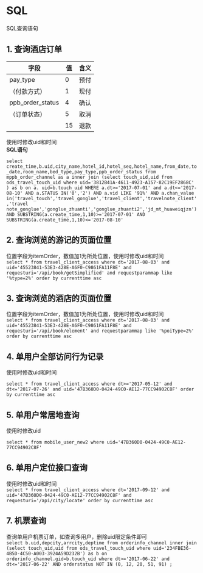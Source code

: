 # SQL
SQL查询语句
## 1. 查询酒店订单

| 字段             | 值 | 含义 |
|------------------|----|------|
| pay_type         | 0  | 预付 |
| （付款方式）     | 1  | 现付 |
| ppb_order_status | 4  | 确认 |
| （订单状态）     | 5  | 取消 |
|                  | 15 | 退款 |

使用时修改uid和时间  
**SQL语句**  

`
select create_time,b.uid,city_name,hotel_id,hotel_seq,hotel_name,from_date,to_date,room_name,bed_type,pay_type,ppb_order_status from mppb_order_channel as a inner join (select touch_uid,uid from ods_travel_touch_uid where uid='3812B41A-4611-4923-A157-82C19EF2868C' ) as b on a. uid=b.touch_uid WHERE a.dt>='2017-07-01' and a.dt<='2017-08-10' AND a.STATUS IN('0','2') AND a.vid LIKE '91%' AND a.chan_value in('travel_touch','travel_gonglue','travel_client','travelnote_client','travel note_gonglue','gonglue_zhuanti','gonglue_zhuanti2','jd_mt_huaweiqjzn') AND SUBSTRING(a.create_time,1,10)>='2017-07-01' AND SUBSTRING(a.create_time,1,10)<='2017-08-10'
`

## 2. 查询浏览的游记的页面位置
位置字段为itemOrder，数值加1为所处位置，使用时修改uid和时间  
`
select * from travel_client_access where dt='2017-08-03' and uid='45523841-53E3-428E-A6F0-C9861FA11F8E' and requesturi='/api/book/getSimplified' and requestparammap like '%type=2%' order by currenttime asc
`

## 3. 查询浏览的酒店的页面位置
位置字段为itemOrder，数值加1为所处位置，使用时修改uid和时间  
`
select * from travel_client_access where dt='2017-08-03' and uid='45523841-53E3-428E-A6F0-C9861FA11F8E' and requesturi='/api/book/element' and requestparammap like '%poiType=2%' order by currenttime asc
`
## 4. 单用户全部访问行为记录

使用时修改uid和时间  

`
select * from travel_client_access where dt>='2017-05-12' and dt<='2017-07-26' and uid='47B360D0-0424-49C0-AE12-77CC94902C8F' order by currenttime asc
`


## 5. 单用户常居地查询
使用时修改uid  

`
select * from mobile_user_new2 where uid='47B360D0-0424-49C0-AE12-77CC94902C8F'
`


## 6. 单用户定位接口查询

使用时修改uid和时间   
`
select * from travel_client_access where dt='2017-09-12' and uid='47B360D0-0424-49C0-AE12-77CC94902C8F' and requesturi='/api/city/locate' order by currenttime asc
`

## 7. 机票查询

查询单用户机票订单，如查询多用户，删除uid限定条件即可  
`
select b.uid,depcity,arrcity,deptime from orderinfo_channel inner join (select touch_uid,uid from ods_travel_touch_uid where uid='234FBE36-4B5D-4C50-A003-3924A59D232B') as b on orderinfo_channel.gid=b.touch_uid where dt>='2017-06-22' and dt<='2017-06-22' AND orderstatus NOT IN (0, 12, 20, 51, 91) ;
`

